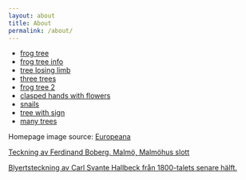 ```yaml
---
layout: about
title: About
permalink: /about/
---
```

- [frog tree](https://www.flickr.com/photos/58558794@N07/5515002789/in/album-72157626344180893/)
- [frog tree info](https://pennrare.wordpress.com/2020/07/22/frog-meadow-men-woodcut-devices-of-the-froschauer-family/)
- [tree losing limb](https://www.flickr.com/photos/58558794@N07/6703071217/in/album-72157626344180893/)
- [three trees](https://www.flickr.com/photos/58558794@N07/6777452287/in/album-72157626344180893/)
- [frog tree 2](https://www.flickr.com/photos/58558794@N07/7602655698/in/album-72157626344180893/)
- [clasped hands with flowers](https://www.flickr.com/photos/58558794@N07/7596270748/in/album-72157626344180893/)
- [snails](https://www.flickr.com/photos/58558794@N07/7725705928/in/album-72157626344180893/)
- [tree with sign](https://www.flickr.com/photos/58558794@N07/7900997742/in/album-72157626344180893/)
- [many trees](https://www.flickr.com/photos/58558794@N07/8021419591/in/album-72157626344180893/)

<p>Homepage image source: <a href="https://www.europeana.eu/portal/en/record/91625/nomu_photo_NMA0089859.html">Europeana</a></p>
<p><a href="https://www.europeana.eu/portal/en/record/91625/nomu_photo_NMA0090508.html">Teckning av Ferdinand Boberg. Malmö, Malmöhus slott</a></p>
<p><a href="https://www.europeana.eu/portal/en/record/91622/raa_kmb_16001000534144.html">Blyertsteckning av Carl Svante Hallbeck från 1800-talets senare hälft.</a></p>
